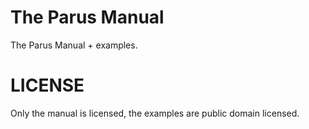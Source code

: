 # The Parus Manual

The Parus Manual + examples.

# LICENSE

Only the manual is licensed, the examples are public domain licensed.
